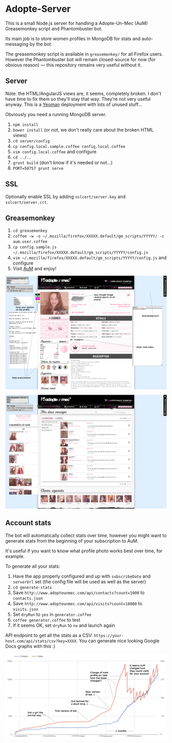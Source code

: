 Adopte-Server
=============

This is a small Node.js server for handling a Adopte-Un-Mec (AuM) Greasemonkey script and Phantombuster bot.

Its main job is to store women profiles in MongoDB for stats and auto-messaging by the bot.

The greasemonkey script is available in `greasemonkey/` for all Firefox users. However the Phantombuster bot will remain closed-source for now (for obvious reason) — this repository remains very useful without it.

Server
------

Note: the HTML/AngularJS views are, it seems, completely broken. I don't have time to fix them so they'll stay that way. They're not very useful anyway. This is a [Yeoman](http://yeoman.io/) deployment with lots of unused stuff...

Obviously you need a running MongoDB server.

1. `npm install`
2. `bower install` (or not, we don't really care about the broken HTML views)
3. `cd server/config`
4. `cp config.local.sample.coffee config.local.coffee`
5. `vim config.local.coffee` and configure
6. `cd ../..`
7. `grunt build` (don't know if it's needed or not...)
8. `PORT=50757 grunt serve`

SSL
---

Optionally enable SSL by adding `sslcert/server.key` and `sslcert/server.crt`.

Greasemonkey
------------

1. `cd greasemonkey`
2. `coffee -w -o ~/.mozilla/firefox/XXXXX.default/gm_scripts/YYYYY/ -c aum.user.coffee`
3. `cp config.sample.js ~/.mozilla/firefox/XXXXX.default/gm_scripts/YYYYY/config.js`
4. `vim ~/.mozilla/firefox/XXXXX.default/gm_scripts/YYYYY/config.js` and configure
5. Visit [AuM](http://www.adopteunmec.com/) and enjoy!

![Greasemonkey screenshot](greasemonkey-screenshot-2.png)

![Greasemonkey screenshot](greasemonkey-screenshot-1.png)

Account stats
-------------

The bot will automatically collect stats over time, however you might want to generate stats from the beginning of your subscription to AuM.

It's useful if you want to know what profile photo works best over time, for example.

To generate all your stats:

1. Have the app properly configured and up with `subscribeDate` and `serverUrl` set (the config file will be used as well as the server)
2. `cd generate-stats`
3. Save `http://www.adopteunmec.com/api/contacts?count=1000` to `contacts.json`
4. Save `http://www.adopteunmec.com/api/visits?count=10000` to `visits.json`
5. Set `dryRun` to `yes` in `generator.coffee`
6. `coffee generator.coffee` to test
6. If it seems OK, set `dryRun` to `no` and launch again

API endpoint to get all the stats as a CSV: `https://your-host.com/api/stats/csv?key=XXXX`. You can generate nice looking Google Docs graphs with this :)

![Google Docs AuM stats](stats-screenshot.png)
